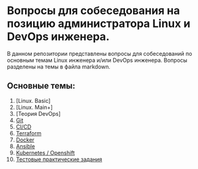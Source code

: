 # Вопросы для собеседования на позицию администратора Linux и DevOps инженера.

В данном репозитории представлены вопросы для собеседований по основным темам Linux инженера и/или DevOps инженера. Вопросы разделены на темы в файла markdown.

## Основные темы:
1. [Linux. Basic]
2. [Linux. Main+]
3. [Теория DevOps]
4. [Git](questions/git.md)
5. [CI/CD](questions/cicd.md)
6. [Terraform](questions/terraform.md)
7. [Docker](questions/docker.md)
8. [Ansible](questions/ansible.md)
9. [Kubernetes / Openshift](questions/kubernetes.md)
10. [Тестовые практические задания](questions/practice.md)

